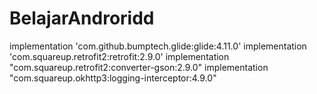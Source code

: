 # BelajarAndroridd
 implementation 'com.github.bumptech.glide:glide:4.11.0'
   implementation 'com.squareup.retrofit2:retrofit:2.9.0'
   implementation "com.squareup.retrofit2:converter-gson:2.9.0"
   implementation "com.squareup.okhttp3:logging-interceptor:4.9.0"
